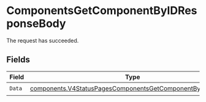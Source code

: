 # ComponentsGetComponentByIDResponseBody

The request has succeeded.


## Fields

| Field                                                                                                                                    | Type                                                                                                                                     | Required                                                                                                                                 | Description                                                                                                                              |
| ---------------------------------------------------------------------------------------------------------------------------------------- | ---------------------------------------------------------------------------------------------------------------------------------------- | ---------------------------------------------------------------------------------------------------------------------------------------- | ---------------------------------------------------------------------------------------------------------------------------------------- |
| `Data`                                                                                                                                   | [components.V4StatusPagesComponentsGetComponentByIDResponse](../../models/components/v4statuspagescomponentsgetcomponentbyidresponse.md) | :heavy_check_mark:                                                                                                                       | N/A                                                                                                                                      |